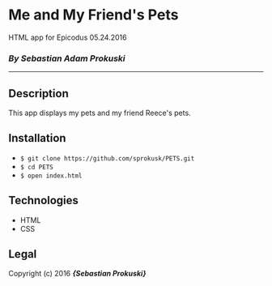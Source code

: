 # Me and My Friend's Pets

HTML app for Epicodus 05.24.2016
### _By Sebastian Adam Prokuski_

***

## Description
This app displays my pets and my friend Reece's pets.

## Installation

* `$ git clone https://github.com/sprokusk/PETS.git`
* `$ cd PETS`
* `$ open index.html`

## Technologies
* HTML
* CSS

## Legal
Copyright (c) 2016 **_{Sebastian Prokuski}_**
